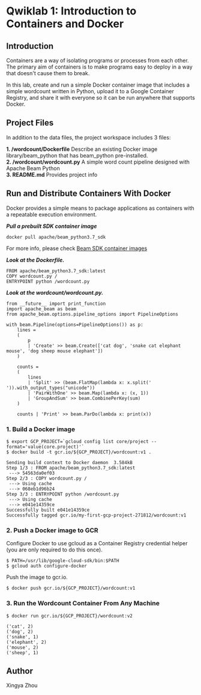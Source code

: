 # Qwiklab 1: Introduction to Containers and Docker


## Introduction
Containers are a way of isolating programs or processes from each other. The primary aim of containers is to make programs easy to deploy in a way that doesn't cause them to break.

In this lab, create and run a simple Docker container image that includes a simple wordcount written in Python, upload it to a Google Container Registry, and share it with everyone so it can be run anywhere that supports Docker.


## Project Files
In addition to the data files, the project workspace includes 3 files:

**1. /wordcount/Dockerfile**  Describe an existing Docker image library/beam_python that has beam_python pre-installed.<br>
**2. /wordcount/wordcount.py** A simple word count pipeline designed with Apache Beam Python<br>
**3. README.md**  Provides project info<br>

## Run and Distribute Containers With Docker

Docker provides a simple means to package applications as containers with a repeatable execution environment.

***Pull a prebuilt SDK container image***
```
docker pull apache/beam_python3.7_sdk
```
For more info, please check [Beam SDK container images](https://beam.apache.org/documentation/runtime/environments/)

***Look at the Dockerfile.***<br>
```
FROM apache/beam_python3.7_sdk:latest
COPY wordcount.py /
ENTRYPOINT python /wordcount.py
```
***Look at the wordcount/wordcount.py.***<br>
```
from __future__ import print_function
import apache_beam as beam
from apache_beam.options.pipeline_options import PipelineOptions

with beam.Pipeline(options=PipelineOptions()) as p:
    lines = 
    (
        p 
        | 'Create' >> beam.Create(['cat dog', 'snake cat elephant mouse', 'dog sheep mouse elephant'])     
    )

    counts = 
    (
        lines
        | 'Split' >> (beam.FlatMap(lambda x: x.split(' ')).with_output_types("unicode"))
        | 'PairWithOne' >> beam.Map(lambda x: (x, 1))
        | 'GroupAndSum' >> beam.CombinePerKey(sum)
    )

    counts | 'Print' >> beam.ParDo(lambda x: print(x))
```

### 1. Build a Docker image

```
$ export GCP_PROJECT=`gcloud config list core/project --format='value(core.project)'`
$ docker build -t gcr.io/${GCP_PROJECT}/wordcount:v1 .

Sending build context to Docker daemon  3.584kB
Step 1/3 : FROM apache/beam_python3.7_sdk:latest
 ---> 54563da0ef03
Step 2/3 : COPY wordcount.py /
 ---> Using cache
 ---> 068eb1d96b24
Step 3/3 : ENTRYPOINT python /wordcount.py
 ---> Using cache
 ---> e041e14359ce
Successfully built e041e14359ce
Successfully tagged gcr.io/my-first-gcp-project-271812/wordcount:v1
```

### 2. Push a Docker image to GCR
Configure Docker to use gcloud as a Container Registry credential helper (you are only required to do this once).
```
$ PATH=/usr/lib/google-cloud-sdk/bin:$PATH
$ gcloud auth configure-docker
```

Push the image to gcr.io.
```
$ docker push gcr.io/${GCP_PROJECT}/wordcount:v1
```

### 3. Run the Wordcount Container From Any Machine
```
$ docker run gcr.io/${GCP_PROJECT}/wordcount:v2

('cat', 2)
('dog', 2)
('snake', 1)
('elephant', 2)
('mouse', 2)
('sheep', 1)
```

## Author
Xingya Zhou


